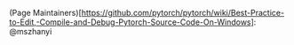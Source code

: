 (Page Maintainers)[https://github.com/pytorch/pytorch/wiki/Best-Practice-to-Edit,-Compile-and-Debug-Pytorch-Source-Code-On-Windows]: @mszhanyi